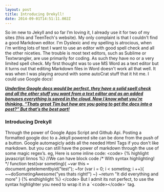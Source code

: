 ```yaml
---
layout: post
title: Introducing Drekyll!
date: 2014-09-01T14:51:11.002Z
---
```


So im new to Jekyll and so far I’m loving it, I already use it for two of my sites (this and TeenTech's website). My only complaint is that I couldn't find a good Markdown editor. I'm Dyslexic and my spelling is atrocious, when i'm writing lots of text I want to use an editor with good spell check and all the other niceties. The trouble is most text editors, such as Sublime or Textwrangler, are use primarily for coding. As such they have no or a very limited spell check. My first thought was to use MS Word as a text editor but it turns out that editing Markdown files in Word doesn't work all that well. It was when I was playing around with some autoCrat stuff that it hit me. I could use Google docs!
<!--more-->
<span style="font-style:italic;text-decoration:underline;font-weight:bold;">Underline
Google docs would be perfect, they have a solid spell check and all the other stuff you want from a text editor and as an added bonuses everything is saved in the cloud. Now I know what you're thinking. “Thats great Tim but how are you going to get the docs into a post?” But that’s the best part!
<h3 style="page-break-after:avoid;">
				Introducing Drekyll
	</h3>
Through the power of Google Apps Script and Github Api. Posting a formatted google doc to a Jekyll powered site can be done from the push of a button. Google automagicly adds all the needed Html Tags if you don't like markdown. but you can still have the power of markdown through the use of some magic regex’s.
eg, Here is some inline code:
&lt;code&gt;
{% highlight javascript linnos %}
//We can have block code
/* With syntax highlighting! */
function test(var someting){
~var this = document.getelementbyid("test");
~for (var i = 0; i &lt; someting; i ++){
~~doSometingAwesome("yes thats right!")
~}
~return "It did everything and more"
}
{% endhighlight %}
&lt;/code&gt;
But I admit its not perfect, to use the syntax highlighter you need to wrap it in a `&lt;code&gt;&lt;/code&gt;` tag.
